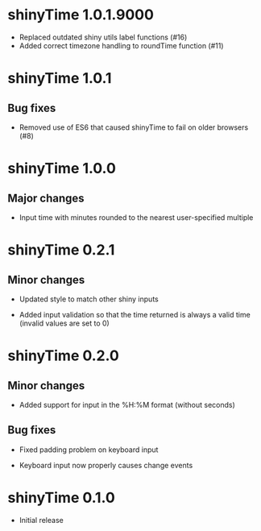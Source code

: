# shinyTime 1.0.1.9000

- Replaced outdated shiny utils label functions (#16)
- Added correct timezone handling to roundTime function (#11)

# shinyTime 1.0.1

## Bug fixes

- Removed use of ES6 that caused shinyTime to fail on older browsers (#8)

# shinyTime 1.0.0

## Major changes 

- Input time with minutes rounded to the nearest user-specified multiple

# shinyTime 0.2.1


## Minor changes

- Updated style to match other shiny inputs

- Added input validation so that the time returned is always a valid 
time (invalid values are set to 0)

# shinyTime 0.2.0

## Minor changes

- Added support for input in the %H:%M format (without seconds)

## Bug fixes

- Fixed padding problem on keyboard input

- Keyboard input now properly causes change events

# shinyTime 0.1.0

- Initial release
